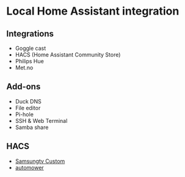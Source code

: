 # Local Home Assistant integration

## Integrations
- Goggle cast
- HACS (Home Assistant Community Store)
- Philips Hue
- Met.no

## Add-ons
- Duck DNS
- File editor
- Pi-hole
- SSH & Web Terminal
- Samba share

##  HACS
- [Samsungtv Custom](https://github.com/roberodin/ha-samsungtv-custom)
- [automower](https://github.com/walthowd/ha-automower)
